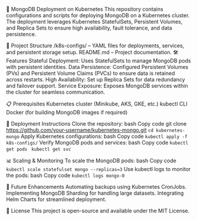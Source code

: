 🚀 MongoDB Deployment on Kubernetes
This repository contains configurations and scripts for deploying MongoDB on a Kubernetes cluster. The deployment leverages Kubernetes StatefulSets, Persistent Volumes, and Replica Sets to ensure high availability, fault tolerance, and data persistence.

📁 Project Structure
/k8s-configs/ – YAML files for deployments, services, and persistent storage setup.
README.md – Project documentation.
🛠️ Features
Stateful Deployment: Uses StatefulSets to manage MongoDB pods with persistent identities.
Data Persistence: Configured Persistent Volumes (PVs) and Persistent Volume Claims (PVCs) to ensure data is retained across restarts.
High Availability: Set up Replica Sets for data redundancy and failover support.
Service Exposure: Exposes MongoDB services within the cluster for seamless communication.

📋 Prerequisites
Kubernetes cluster (Minikube, AKS, GKE, etc.)
kubectl CLI
Docker (for building MongoDB images if required)

🚀 Deployment Instructions
Clone the repository:
bash
Copy code
git clone https://github.com/your-username/kubernetes-mongo.git
`cd kubernetes-mongo`
Apply Kubernetes configurations:
bash
Copy code
`kubectl apply -f k8s-configs/`
Verify MongoDB pods and services:
bash
Copy code
`kubectl get pods ` 
`kubectl get svc `

📊 Scaling & Monitoring
To scale the MongoDB pods:
bash
Copy code
`kubectl scale statefulset mongo --replicas=3`
Use kubectl logs to monitor the pods:
bash
Copy code
`kubectl logs mongo-0`

🧩 Future Enhancements
Automating backups using Kubernetes CronJobs.
Implementing MongoDB Sharding for handling large datasets.
Integrating Helm Charts for streamlined deployment.

📝 License
This project is open-source and available under the MIT License.
